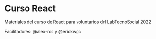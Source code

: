 # Curso React

Materiales del curso de React para voluntarios del LabTecnoSocial 2022

Facilitadores: @alex-roc y @erickwgc

